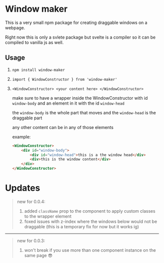 # Window maker

This is a very small npm package for creating draggable windows on a webpage.

Right now this is only a svlete package but svelte is a compiler so it can be compiled to vanilla js as well.

## Usage

1. `npm install window-maker`

2. `import { WindowConstructor } from 'window-maker'`

3. `<WindowConstructor>
        <your content here>
    </WindowConstructor>`

    make sure to have a wrapper inside the WindowConstructor with id `window-body` and an element in it with the id `window-head` 

    the `window-body` is the whole part that moves and the `window-head` is the draggable part

    any other content can be in any of those elements

    example:

    ```html
    <WindowConstructor>
        <div id="window-body">
            <div id="window-head">this is a the window head</div>
            <div>this is the window content</div>
        </div>
    </WindowConstructor>
    ```

# Updates

> new for 0.0.4:
> 1. added `className` prop to the component to apply custom classes to the wrapper element
> 2. foxed issues with z-index where the windows below would not be draggable (this is a temporary fix for now but it works ig)

---

> new for 0.0.3:
> 1. won't break if you use more than one component instance on the same page 😎
